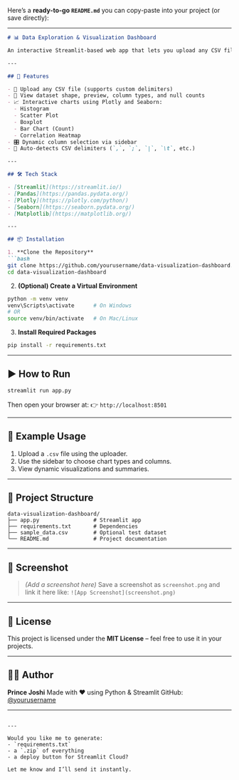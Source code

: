 Here’s a **ready-to-go `README.md`** you can copy-paste into your project (or save directly):

---

````markdown
# 📊 Data Exploration & Visualization Dashboard

An interactive Streamlit-based web app that lets you upload any CSV file and explore the data through summaries, charts, and visualizations — all in your browser.

---

## 🚀 Features

- 📁 Upload any CSV file (supports custom delimiters)
- 📌 View dataset shape, preview, column types, and null counts
- 📈 Interactive charts using Plotly and Seaborn:
  - Histogram
  - Scatter Plot
  - Boxplot
  - Bar Chart (Count)
  - Correlation Heatmap
- 🎛 Dynamic column selection via sidebar
- 🤖 Auto-detects CSV delimiters (`,`, `;`, `|`, `\t`, etc.)

---

## 🛠 Tech Stack

- [Streamlit](https://streamlit.io/)
- [Pandas](https://pandas.pydata.org/)
- [Plotly](https://plotly.com/python/)
- [Seaborn](https://seaborn.pydata.org/)
- [Matplotlib](https://matplotlib.org/)

---

## 📦 Installation

1. **Clone the Repository**
```bash
git clone https://github.com/yourusername/data-visualization-dashboard.git
cd data-visualization-dashboard
````

2. **(Optional) Create a Virtual Environment**

```bash
python -m venv venv
venv\Scripts\activate      # On Windows
# OR
source venv/bin/activate   # On Mac/Linux
```

3. **Install Required Packages**

```bash
pip install -r requirements.txt
```

---

## ▶️ How to Run

```bash
streamlit run app.py
```

Then open your browser at:
👉 `http://localhost:8501`

---

## 🧪 Example Usage

1. Upload a `.csv` file using the uploader.
2. Use the sidebar to choose chart types and columns.
3. View dynamic visualizations and summaries.

---

## 📂 Project Structure

```
data-visualization-dashboard/
├── app.py                 # Streamlit app
├── requirements.txt       # Dependencies
├── sample_data.csv        # Optional test dataset
└── README.md              # Project documentation
```

---

## 📸 Screenshot

> *(Add a screenshot here)*
> Save a screenshot as `screenshot.png` and link it here like:
> `![App Screenshot](screenshot.png)`

---

## 📄 License

This project is licensed under the **MIT License** – feel free to use it in your projects.

---

## 🙋‍♂️ Author

**Prince Joshi**
Made with ❤️ using Python & Streamlit
GitHub: [@yourusername](https://github.com/yourusername)

---

```

---

Would you like me to generate:
- `requirements.txt`
- a `.zip` of everything
- a deploy button for Streamlit Cloud?

Let me know and I’ll send it instantly.
```
